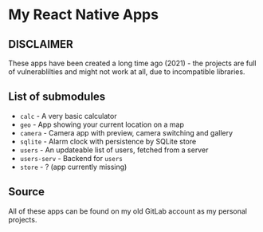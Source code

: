 # My React Native Apps 

## DISCLAIMER

These apps have been created a long time ago (2021) - the projects are full
of vulnerablilties and might not work at all, due to incompatible libraries.

## List of submodules

- `calc` - A very basic calculator
- `geo` - App showing your current location on a map
- `camera` - Camera app with preview, camera switching and gallery
- `sqlite` - Alarm clock with persistence by SQLite store
- `users` - An updateable list of users, fetched from a server
- `users-serv` - Backend for `users`
- `store` - ? (app currently missing)

## Source

All of these apps can be found on my old GitLab account as my personal projects.